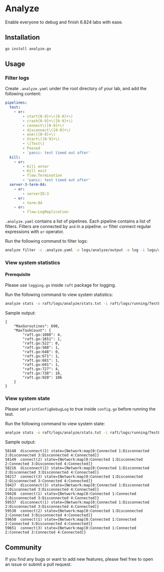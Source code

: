 # Analyze
Enable everyone to debug and finish 6.824 labs with ease.

## Installation
```bash
go install analyze.go
```

## Usage
### Filter logs

Create `.analyze.yaml` under the root directory of your lab, and add the following content:
```yaml
pipelines:
  test:
    - or:
        - start[0-9]+\([0-9]+\)
        - crash[0-9]+\([0-9]+\)
        - connect\([0-9]+\)
        - disconnect\([0-9]+\)
        - one\([0-9]+\)
        - Start\([0-9]+\)
        - \[Test\]
        - Passed
        - 'panic: test timed out after'
  kill:
    - or:
        - Kill enter
        - Kill exit
        - flow:Termination
        - 'panic: test timed out after'
  server-3-term-84:
    - or:
        - serverID:3
    - or:
        - term:84
    - or:
        - flow:LogReplication
```

`.analyze.yaml` contains a list of pipelines. Each pipeline contains a list of filters.
Filters are connected by `and` in a pipeline. `or` filter connect regular expressions 
with `or` operator.

Run the following command to filter logs:
```bash
analyze filter -c .analyze.yaml -o logs/analyze/output -e log -i logs/analyze/TestReElection2A_7034.log
```

### View system statistics

#### Prerequisite
Please use `logging.go` inside `raft` package for logging.

Run the following command to view system statistics:
```bash
analyze stats -o raft/logs/analyze/stats.txt -i raft/logs/running/TestFigure8Unreliable2C_3.log
```

Sample output:
```
{
    "MaxGoroutines": 690,
    "MaxTaskCount": {
        "raft.go:1008": 4,
        "raft.go:1651": 1,
        "raft.go:522": 0,
        "raft.go:588": 1,
        "raft.go:648": 0,
        "raft.go:671": 1,
        "raft.go:681": 1,
        "raft.go:691": 1,
        "raft.go:727": 4,
        "raft.go:738": 18,
        "raft.go:920": 106
    }
}
```

### View system state
Please set `printConfigDebugLog` to true inside `config.go` before running the test.

Run the following command to view system state:
```bash
analyze stats -o raft/logs/analyze/stats.txt -i raft/logs/running/TestFigure8Unreliable2C_3.log
```

Sample output:
```
58148  disconnect(2) state={Network:map[0:Connected 1:Disconnected 2:Disconnected 3:Disconnected 4:Connected]}
58149  connect(2) state={Network:map[0:Connected 1:Disconnected 2:Connected 3:Disconnected 4:Connected]}
58216  disconnect(2) state={Network:map[0:Connected 1:Disconnected 2:Disconnected 3:Disconnected 4:Connected]}
58217  connect(3) state={Network:map[0:Connected 1:Disconnected 2:Disconnected 3:Connected 4:Connected]}
59427  disconnect(3) state={Network:map[0:Connected 1:Disconnected 2:Disconnected 3:Disconnected 4:Connected]}
59428  connect(1) state={Network:map[0:Connected 1:Connected 2:Disconnected 3:Disconnected 4:Connected]}
59537  disconnect(1) state={Network:map[0:Connected 1:Disconnected 2:Disconnected 3:Disconnected 4:Connected]}
59538  connect(2) state={Network:map[0:Connected 1:Disconnected 2:Connected 3:Disconnected 4:Connected]}
59650  connect(1) state={Network:map[0:Connected 1:Connected 2:Connected 3:Disconnected 4:Connected]}
59651  connect(3) state={Network:map[0:Connected 1:Connected 2:Connected 3:Connected 4:Connected]}
```

## Community
If you find any bugs or want to add new features, please feel free to open an issue or submit a pull request.